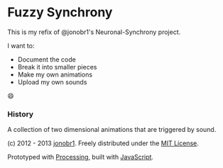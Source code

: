 Fuzzy Synchrony
==================

This is my refix of @jonobr1's Neuronal-Synchrony project.

I want to:
* Document the code
* Break it into smaller pieces
* Make my own animations
* Upload my own sounds

:smile:

### History

A collection of two dimensional animations that are triggered by sound. 

(c) 2012 - 2013 [jonobr1](http://jonobr1.com/). Freely distributed under the [MIT License](http://opensource.org/licenses/MIT).

Prototyped with [Processing](http://processing.org/), built with [JavaScript](http://jonobr1.github.com/two.js).